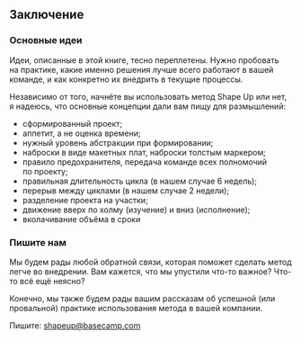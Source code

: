 ## Заключение

### Основные идеи

Идеи, описанные в этой книге, тесно переплетены. Нужно пробовать на практике, какие именно решения лучше всего работают в вашей команде, и как конкретно их внедрить в текущие процессы.

Независимо от того, начнёте вы использовать метод Shape Up или нет, я надеюсь, что основные концепции дали вам пищу для размышлений:

* сформированный проект;
* аппетит, а не оценка времени;
* нужный уровень абстракции при формировании;
* наброски в виде макетных плат, наброски толстым маркером;
* правило предохранителя, передача команде всех полномочий по проекту;
* правильная длительность цикла (в нашем случае 6 недель);
* перерыв между циклами (в нашем случае 2 недели);
* разделение проекта на участки;
* движение вверх по холму (изучение) и вниз (исполнение);
* вколачивание объёма в сроки

### Пишите нам

Мы будем рады любой обратной связи, которая поможет сделать метод легче во внедрении. Вам кажется, что мы упустили что-то важное? Что-то всё ещё неясно? 

Конечно, мы также будем рады вашим рассказам об успешной (или провальной) практике использования метода в вашей компании.

Пишите: shapeup@basecamp.com